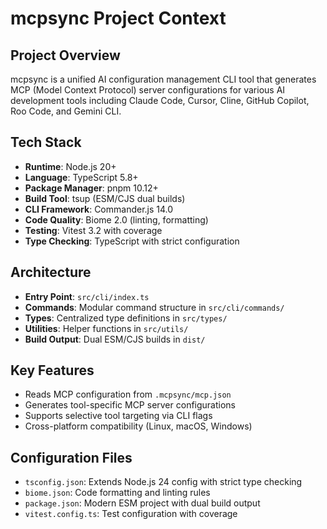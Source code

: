 # mcpsync Project Context

## Project Overview
mcpsync is a unified AI configuration management CLI tool that generates MCP (Model Context Protocol) server configurations for various AI development tools including Claude Code, Cursor, Cline, GitHub Copilot, Roo Code, and Gemini CLI.

## Tech Stack
- **Runtime**: Node.js 20+
- **Language**: TypeScript 5.8+
- **Package Manager**: pnpm 10.12+
- **Build Tool**: tsup (ESM/CJS dual builds)
- **CLI Framework**: Commander.js 14.0
- **Code Quality**: Biome 2.0 (linting, formatting)
- **Testing**: Vitest 3.2 with coverage
- **Type Checking**: TypeScript with strict configuration

## Architecture
- **Entry Point**: `src/cli/index.ts`
- **Commands**: Modular command structure in `src/cli/commands/`
- **Types**: Centralized type definitions in `src/types/`
- **Utilities**: Helper functions in `src/utils/`
- **Build Output**: Dual ESM/CJS builds in `dist/`

## Key Features
- Reads MCP configuration from `.mcpsync/mcp.json`
- Generates tool-specific MCP server configurations
- Supports selective tool targeting via CLI flags
- Cross-platform compatibility (Linux, macOS, Windows)

## Configuration Files
- `tsconfig.json`: Extends Node.js 24 config with strict type checking
- `biome.json`: Code formatting and linting rules
- `package.json`: Modern ESM project with dual build output
- `vitest.config.ts`: Test configuration with coverage